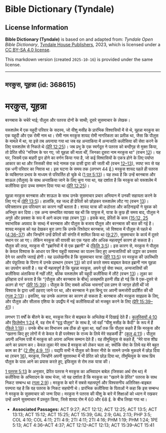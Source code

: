 # Bible Dictionary (Tyndale)

## License Information

**Bible Dictionary (Tyndale)** is based on and adapted from: _Tyndale Open Bible Dictionary_, [Tyndale House Publishers](https://tyndaleopenresources.com/), 2023, which is licensed under a [CC BY-SA 4.0 license](https://creativecommons.org/licenses/by-sa/4.0/legalcode.en).

This markdown version (created `2025-10-16`) is provided under the same license.



--------------------------------

## मरकुस, यूहन्ना (id: 368615)

मरकुस, यूहन्ना
==============

बरनबास के चचेरे भाई; पौलुस और पतरस दोनों के साथी; दूसरे सुसमाचार के लेखक।

यरूशलेम में एक यहूदी परिवार के सदस्य, जो यीशु मसीह के प्रारंभिक विश्वासियों में से थे, यूहन्ना मरकुस का एक यहूदी और एक रोमी नाम था। रोमी नाम मरकुस शायद रोमी नागरिकता का प्रतीक था, जैसा कि पौलुस के मामले में था, या इसे तब अपनाया गया था जब वह अन्ताकिया में अन्यजाति कलीसिया की सेवा करने के लिए यरूशलेम से निकले थे ([प्रेरि 12:25](https://ref.ly/Acts12:25))। जब प्रभु के एक स्वर्गदूत ने पतरस को बन्दीगृह से मुक्त किया, तो प्रेरित सीधे "मरियम के घर गए, जो यूहन्ना की माता थीं, जिनका दूसरा नाम मरकुस था" (वचन [12](https://ref.ly/Acts12:12))। यह घर, जिसमें एक बाहरी द्वार होने का वर्णन किया गया है, जो कई विश्वासियों के एकत्र होने के लिए पर्याप्त आकार का था और जिसकी सेवा रूदे नामक एक दासी द्वारा की जाती थी (वचन [12–13](https://ref.ly/Acts12:12-Acts12:13)), स्पष्ट रूप से यह एक धनी परिवार का निवास था। इस घटना के समय तक (लगभग 44 ई.) मरकुस शायद पहले ही पतरस के व्यक्तिगत प्रभाव के माध्यम से परिवर्तित हो चुके थे ([1 पत 5:13](https://ref.ly/1Pet5:13))। यह तथ्य है कि उन्हें बरनबास और शाऊल (पौलुस) के साथ अन्ताकिया जाने के लिए चुना गया था, यह दर्शाता है कि मरकुस को यरूशलेम में कलीसिया द्वारा उच्च सम्मान दिया गया था ([प्रेरि 12:25](https://ref.ly/Acts12:25))।

यूहन्ना मरकुस बरनबास और शाऊल के साथ उनके सुसमाचार प्रचार अभियान में उनकी सहायता करने के लिए गए थें ([प्रेरि 13:5](https://ref.ly/Acts13:5))। हालांकि, वह जल्द ही प्रेरितों को छोड़कर यरूशलेम लौट गए (वचन [13](https://ref.ly/Acts13:13))। पवित्रशास्त्र इस परित्याग का कारण नहीं बताता है। शायद यात्रा की कठोरता और कठिनाइयों ने युवक को अभिभूत कर दिया। एक अन्य सम्भावित व्याख्या यह थी कि पाफुस में, यात्रा के कुछ ही समय बाद, पौलुस ने अगुवे और प्रवक्ता के रूप में आगे कदम रखा (वचन [13](https://ref.ly/Acts13:13))। इसके बाद, प्रेरितों के काम ([15:12, 25](https://ref.ly/Acts15:12,Acts15:25) स्वाभाविक अपवाद के साथ) में बरनबास और पौलुस के बजाय पौलुस और बरनबास की बात की गई है। शायद मरकुस को यह देखकर बुरा लगा कि उनके रिश्तेदार बरनबास, जो विश्वास में पौलुस से पहले थे ([4:36–37](https://ref.ly/Acts4:36-Acts4:37)) और जिन्होंने उन्हें प्रेरितों की संगति में शामिल किया था ([9:27](https://ref.ly/Acts9:27)), सुसमाचार के कार्य में दूसरे स्थान पर आ गए। लेकिन मरकुस की वापसी का एक गहरा और अधिक महत्वपूर्ण कारण हो सकता है। पौलुस की तरह, मरकुस भी "इब्रानियों में से एक इब्रानी" थे ([फिलि 3:5](https://ref.ly/Phil3:5))। इस कारण से, मरकुस ने पौलुस के केवल विश्वास के आधार पर बिना यहूदी व्यवस्था का पालन किए हुए अन्यजातियों को उद्धार का प्रस्ताव देने पर आपत्ति जताई होगी। यह उल्लेखनीय है कि सुसमाचार यात्रा ([प्रेरि 13:5](https://ref.ly/Acts13:5)) पर मरकुस की उपस्थिति और पंफूलिया के पिरगा में उनके प्रस्थान (वचन [13](https://ref.ly/Acts13:13)) को दर्ज करते समय बाइबल केवल इब्रानी नाम यूहन्ना का उपयोग करती है। यह भी महत्वपूर्ण है कि यूहन्ना मरकुस, अपने पूर्व सेवा स्थल, अन्यजातियों की कलीसिया अंताकिया में नहीं लौटे, बल्कि यरूशलेम की यहूदी कलीसिया में लौटे (वचन [13](https://ref.ly/Acts13:13))। लूका का इतिहास दर्ज करता है कि “\[पौलुस और बरनबास के बीच] असहमति इतनी तीव्र हो गई कि वे एक\-दूसरे से अलग हो गए” ([प्रेरि 15:39](https://ref.ly/Acts15:39))। पौलुस के लिए सबसे अधिक भावनाएँ उस प्रश्न से जागृत होती थीं जो विश्वास के द्वारा धर्मी ठहराए जाने पर था, और बरनबास ने इस बिन्दु पर अपनी कमजोरी प्रदर्शित की थी ([गला 2:13](https://ref.ly/Gal2:13))। इसलिए, यह उनके अलगाव का कारण हो सकता है: बरनबास और मरकुस साइप्रस के लिए, और पौलुस और सीलास एशिया के उपद्वीप में नई कलीसियाओं को मजबूत करने के लिए ([प्रेरि 15:39–41](https://ref.ly/Acts15:39-Acts15:41))।

लगभग 11 वर्षों के बीतने के बाद, मरकुस फिर से बाइबल के अभिलेख में दिखाई देते हैं। [कुलुस्सियों 4:10](https://ref.ly/Col4:10) और [फिलेमोन 1:24](https://ref.ly/Phlm1:24) में, वह रोम में “वृद्ध पौलुस” के साथ है, जो वहाँ “यीशु मसीह के कैदी” के रूप में हैं ([फिले 1:19](https://ref.ly/Phlm1:19))। उनके बीच का विभाजन अब ठीक हो चुका था, यहाँ तक कि पौलुस कहते हैं कि मरकुस और “खतना किए हुए लोगों में से केवल ये ही परमेश्वर के राज्य के लिये मेरे सहकर्मी हैं” ([कुलु 4:11](https://ref.ly/Col4:11))। पौलुस अपनी अन्तिम पत्री में मरकुस को अपना अन्तिम सम्मान देते हैं। वह तीमुथियुस से कहते हैं, “मेरे पास शीघ्र आने का प्रयत्न कर। केवल लूका मेरे साथ है मरकुस को लेकर चला आ; क्योंकि सेवा के लिये वह मेरे बहुत काम का है” ([2 तीमु 4:9, 11](https://ref.ly/2Tim4:9,2Tim4:11))। यद्यपि सभी ने पौलुस को कैसर नीरो के सामने उनके मुकदमे में छोड़ दिया था (वचन [16](https://ref.ly/2Tim4:16)), मरकुस, जिन्होंने अपनी युवावस्था में भी प्रेरित को छोड़ दिया था, तीमुथियुस के साथ प्रिय पौलुस के पास आने का प्रयास करते हुए, इफिसुस से रोम तक यात्रा की।

[1 पतरस 5:13](https://ref.ly/1Pet5:13) के अनुसार, प्रेरित पतरस ने मरकुस का अभिवादन बाबेल (जिसका अर्थ रोम था) में कलीसिया के अभिवादन के साथ भेजा, जो यह दर्शाता है कि मरकुस का "खतने के प्रेरित" पतरस के साथ निकट सम्बन्ध था ([गला 2:9](https://ref.ly/Gal2:9))। मरकुस के बारे में सबसे महत्वपूर्ण और विश्वसनीय अतिरिक्त\-बाइबल परम्परा यह है कि वह पतरस के निकट सहयोगी थे। प्रारंभिक कलीसिया के पिताओं ने कहा कि इस सम्बन्ध ने मरकुस के सुसमाचार को जन्म दिया। मरकुस ने पतरस की यीशु के बारे में शिक्षाओं को ध्यान में रखकर उन्हें अपने सुसमाचार में प्रस्तुत किया, जिसे शायद रोम में 60 और 68 ई. के बीच लिखा गया था।

* **Associated Passages:** ACT 9:27; ACT 12:12; ACT 12:25; ACT 13:5; ACT 13:13; ACT 15:12; ACT 15:25; ACT 15:39; GAL 2:9; GAL 2:13; PHP 3:5; COL 4:10; COL 4:11; 2TI 4:9; 2TI 4:11; 2TI 4:16; PHM 1:19; PHM 1:24; 1PE 5:13; ACT 4:36–ACT 4:37; ACT 12:12–ACT 12:13; ACT 15:39–ACT 15:41

